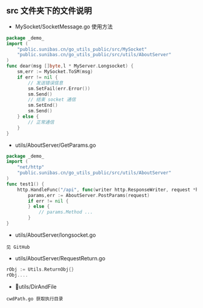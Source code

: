 ## src 文件夹下的文件说明

- MySocket/SocketMessage.go 使用方法

```go
package _demo_
import (
    "public.sunibas.cn/go_utils_public/src/MySocket"
	"public.sunibas.cn/go_utils_public/src/utils/AboutServer"
)
func dear(msg []byte,l * MyServer.Longsocket) {
    sm,err := MySocket.ToSM(msg)
    if err != nil {
        // 发送错误信息
        sm.SetFail(err.Error())
        sm.Send()
        // 结束 socket 通信
        sm.SetEnd()
        sm.Send()
    } else {
        // 正常通信
    }
}
```

- utils/AboutServer/GetParams.go

```go
package _demo_
import (
	"net/http"
	"public.sunibas.cn/go_utils_public/src/utils/AboutServer"
)
func test1() {
    http.HandleFunc("/api", func(writer http.ResponseWriter, request *http.Request) {
        params,err := AboutServer.PostParams(request)
        if err != nil {
        } else {
        	// params.Method ...
        }
}
```

- utils/AboutServer/longsocket.go

```见 GitHub ```

- utils/AboutServer/RequestReturn.go

```go
rObj := Utils.ReturnObj{}
rObj....
```

- 📂utils/DirAndFile

```text
cwdPath.go 获取执行目录
```

